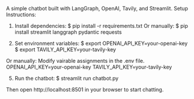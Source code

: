 A simple chatbot built with LangGraph, OpenAI, Tavily, and Streamlit.
Setup Instructions:

1. Install dependencies:
$ pip install -r requirements.txt
Or manually:
$ pip install streamlit langgraph pydantic requests

3. Set environment variables:
$ export OPENAI_API_KEY=your-openai-key
$ export TAVILY_API_KEY=your-tavily-key

Or manually:
Modify vairable assignments in the .env file.
OPENAI_API_KEY=your-openai-key
TAVILY_API_KEY=your-tavily-key

5. Run the chatbot:
$ streamlit run chatbot.py

Then open http://localhost:8501 in your browser to start chatting.
